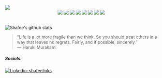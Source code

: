 
<img align='center' src="https://user-images.githubusercontent.com/68356865/159093478-2e377023-c3a2-4669-8388-c375c9dbe0c5.png" width="auto">

<br>
<div align="center">
    <img src="https://img.shields.io/badge/-HTML-000000?&style=flat&logo=html5&logoColor=E44D26"/>
    <img src="https://img.shields.io/badge/-CSS-000000?&style=flat&logo=css3&logoColor=42A5F5"/>
    <img src="https://img.shields.io/badge/-JavaScript-000000?style=flat&logo=javascript&logoColor=FFCA28" />
    <img src="https://img.shields.io/badge/-React-000000?style=flat&logo=react&logoColor=03AABF" />
    <img src="https://img.shields.io/badge/-Node.js-000000?&style=flat&logo=node.js&logoColor=8AC149"/>
    <img src="https://img.shields.io/badge/-PostgreSQL-000000?style=flat&logo=postgresql&logoColor=E6892E" />
    <img src="https://img.shields.io/badge/-Java-000000?style=flat&logo=java&logoColor=E6892E" />
    <img src="https://img.shields.io/badge/-Kotlin-000000?style=flat&logo=kotlin&logoColor=E6892E" />
</div>
<br>


![Shafee's github stats](https://github-readme-stats.vercel.app/api?username=shafeeshafee&show_icons=true&theme=synthwave)



> “Life is a lot more fragile than we think. So you should treat others in a way that leaves no regrets. Fairly, and if possible, sincerely.”<br>
― Haruki Murakami
    
    
    

##### Socials:

[![Linkedin: shafeelinks](https://img.shields.io/badge/-shafeelinks-blue?style=flat-square&logo=Linkedin&logoColor=white&link=https://www.linkedin.com/in/shafeelinks/)](https://www.linkedin.com/in/shafeelinks/)

